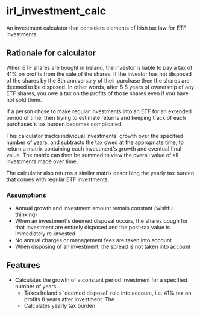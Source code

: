 # irl_investment_calc
An investment calculator that considers elements of Irish tax law for ETF investments

## Rationale for calculator

When ETF shares are bought in Ireland, the investor is liable to pay a tax of 41% on profits from the sale of the shares. If the investor has not disposed of the shares by the 8th anniversary of their purchase then the shares are deemed to be disposed. In other words, after 8 8 years of ownership of any ETF shares, you owe a tax on the profits of those shares even if you have not sold them. 

If a person chose to make regular investments into an ETF for an extended period of time, then trying to estimate returns and keeping track of each purchases's tax burden becomes complicated. 

This calculator tracks individual investments' growth over the specified number of years, and subtracts the tax owed at the appropriate time, to return a matrix containing each investment's growth and eventual final value. The matrix can then be summed to view the overall value of all investments made over time.

The calculator also returns a similar matrix describing the yearly tax burden that comes with regular ETF investments.

### Assumptions
 - Annual growth and investment amount remain constant (wishful thinking)
 - When an investment's deemed disposal occurs, the shares bough for that investment are entirely disposed and the post-tax value is immediately re-invested
 - No annual charges or management fees are taken into account
 - When disposing of an investment, the spread is not taken into account

## Features
- Calculates the growth of a constant period investment for a specified number of years
    - Takes Ireland's 'deemed disposal' rule into account, i.e. 41% tax on profits 8 years after investment. The 
    - Calculates yearly tax burden 
